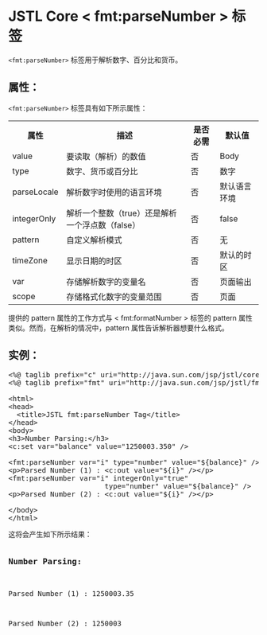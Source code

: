 # JSTL Core < fmt:parseNumber > 标签

`<fmt:parseNumber>` 标签用于解析数字、百分比和货币。

## 属性：

`<fmt:parseNumber>` 标签具有如下所示属性：

<table class="table table-bordered">
<tr><th style="width:15%">属性</th><th>描述 </th><th>是否必需</th><th>默认值</th></tr>
<tr><td>value</td><td>要读取（解析）的数值</td><td>否</td><td>Body</td></tr>
<tr><td>type</td><td>数字、货币或百分比</td><td>否</td><td>数字</td></tr>
<tr><td>parseLocale</td><td>解析数字时使用的语言环境</td><td>否</td><td>默认语言环境</td></tr>
<tr><td>integerOnly</td><td>解析一个整数（true）还是解析一个浮点数（false）</td><td>否</td><td>false</td></tr>
<tr><td>pattern</td><td>自定义解析模式</td><td>否</td><td>无</td></tr>
<tr><td>timeZone</td><td>显示日期的时区</td><td>否</td><td>默认的时区</td></tr>
<tr><td>var</td><td>存储解析数字的变量名</td><td>否</td><td>页面输出</td></tr>
<tr><td>scope</td><td>存储格式化数字的变量范围</td><td>否</td><td>页面</td></tr>
</table>

提供的 pattern 属性的工作方式与 < fmt:formatNumber > 标签的 pattern 属性类似。然而，在解析的情况中，pattern 属性告诉解析器想要什么格式。

## 实例：

<pre class="prettyprint notranslate tryit">
&lt;%@ taglib prefix="c" uri="http://java.sun.com/jsp/jstl/core" %&gt;
&lt;%@ taglib prefix="fmt" uri="http://java.sun.com/jsp/jstl/fmt" %&gt;

&lt;html&gt;
&lt;head&gt;
  &lt;title&gt;JSTL fmt:parseNumber Tag&lt;/title&gt;
&lt;/head&gt;
&lt;body&gt;
&lt;h3&gt;Number Parsing:&lt;/h3&gt;
&lt;c:set var="balance" value="1250003.350" /&gt;

&lt;fmt:parseNumber var="i" type="number" value="${balance}" /&gt;
&lt;p&gt;Parsed Number (1) : &lt;c:out value="${i}" /&gt;&lt;/p&gt;
&lt;fmt:parseNumber var="i" integerOnly="true" 
                       type="number" value="${balance}" /&gt;
&lt;p&gt;Parsed Number (2) : &lt;c:out value="${i}" /&gt;&lt;/p&gt;

&lt;/body&gt;
&lt;/html&gt;
</pre>

这将会产生如下所示结果：


<pre class="result notranslate">
<h3>Number Parsing:</h3>
<p>Parsed Number (1) : 1250003.35</p>
<p>Parsed Number (2) : 1250003</p>
</pre>
